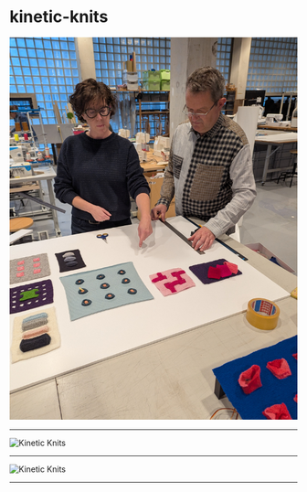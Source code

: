 # kinetic-knits

<img src="kinetic-knits-1.jpg" alt="Kinetic Knits" />
<hr>
<img src="kinetic-knits-2.jpg" alt="Kinetic Knits" />
<hr>
<img src="kinetic-knits-3.jpg" alt="Kinetic Knits" />
<hr>
